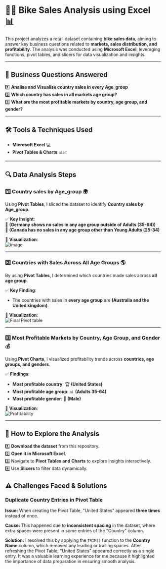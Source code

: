 # 🚴‍♂️ Bike Sales Analysis using Excel 📊  

This project analyzes a retail dataset containing **bike sales data**, aiming to answer key business questions related to **markets, sales distribution, and profitability**. The analysis was conducted using **Microsoft Excel**, leveraging functions, pivot tables, and slicers for data visualization and insights.  

---

## 📝 Business Questions Answered

1️⃣ **Analise and Visualise country sales in every Age_group**  
2️⃣ **Which country has sales in all markets age group?**  
3️⃣ **What are the most profitable markets by country, age group, and gender?**  

---

## 🛠️ Tools & Techniques Used  

- **Microsoft Excel** 💻    
- **Pivot Tables & Charts** 📊📈 

---

## 🔍 Data Analysis Steps  

### 1️⃣ Country sales by Age_group 🌍  
Using **Pivot Tables**, I sliced the dataset to identify **Country sales by Age_group**.  

✅ **Key Insight**:  
🔹 **(Germany shows no sales in any age group outside of Adults (35-64))**   
🔹 **(Canada has no sales in any age group other than Young Adults (25-34)**

📸 **Visualization**:  
![image](https://github.com/user-attachments/assets/139d5511-a34f-418e-8129-821abd55063f)



---

### 2️⃣ Countries with Sales Across All Age Groups 🌎  
By using **Pivot Tables**, I determined which countries made sales across **all age group**.  

✅ **Key Finding**:  
- The countries with sales in **every age group** are **(Australia and the United kingdom)**.  

📸 **Visualization**:  
![Final Pivot table](https://github.com/user-attachments/assets/269f423b-64b4-499e-b349-8a01d3241cb3)


---

### 3️⃣ Most Profitable Markets by Country, Age Group, and Gender 💰  
Using **Pivot Charts**, I visualized profitability trends across **countries, age groups, and genders**.  

✅ **Findings**:  
- **Most profitable country**: 🏆 **(United States)**  
- **Most profitable age group**: 📊 **(Adults 35-64)**  
- **Most profitable gender**: 🚻 **(Male)**  

📸 **Visualization**:  
![Profitability](https://github.com/user-attachments/assets/091357b7-77ef-442c-800e-fc75a005ce7f)
  

---

## 📅 How to Explore the Analysis  

1️⃣ **Download the dataset** from this repository.  
2️⃣ **Open it in Microsoft Excel**.  
3️⃣ Navigate to **Pivot Tables and Charts** to explore insights interactively.  
4️⃣ Use **Slicers** to filter data dynamically.  

## ⚠️ Challenges Faced & Solutions  

### Duplicate Country Entries in Pivot Table  
**Issue:** When creating the Pivot Table, "United States" appeared **three times** instead of once.  

**Cause:** This happened due to **inconsistent spacing** in the dataset, where extra spaces were present in some entries of the "Country" column.  

**Solution:** I resolved this by applying the `TRIM()` function to the **Country Name** column, which removed any leading or trailing spaces. After refreshing the Pivot Table, "United States" appeared correctly as a single entry. It was a valuable learning experience for me because it highlighted the importance of data preparation in ensuring smooth analysis. 

